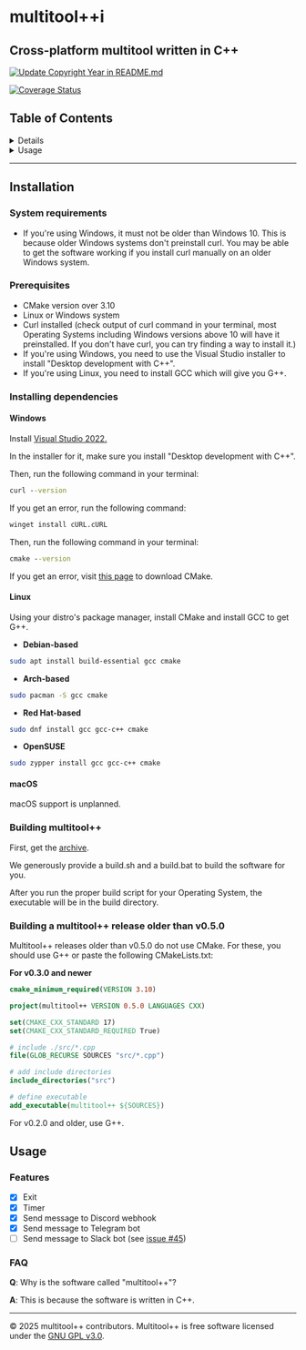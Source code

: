 # multitool++i

## Cross-platform multitool written in C++

[![Update Copyright Year in README.md](https://github.com/benja2998/multitoolplusplus/actions/workflows/copyright.yml/badge.svg)](https://github.com/benja2998/multitoolplusplus/actions/workflows/copyright.yml)

[![Coverage Status](https://coveralls.io/repos/github/multitoolplusplus/multitoolplusplus/badge.svg?branch=main)](https://coveralls.io/github/multitoolplusplus/multitoolplusplus?branch=main)

## Table of Contents
<details
<summary>Installation</summary>
<ul>
    <li><a href="#system-requirements">System Requirements</a></li>
    <li><a href="#prerequisites">Prerequisites</a></li>
    <li><a href="#building-multitool">Building multitool++</a></li>
</ul>
</details>

<details>
<summary>Usage</summary>
<ul>
    <li><a href="#features">Features</a></li>
    <li><a href="#faq">FAQ</a></li>
</ul>
</details>

---

## Installation

### System requirements

- If you're using Windows, it must not be older than Windows 10. This is because older Windows systems don't preinstall curl. You may be able to get the software working if you install curl manually on an older Windows system.

### Prerequisites

- CMake version over 3.10
- Linux or Windows system
- Curl installed (check output of curl command in your terminal, most Operating Systems including Windows versions above 10 will have it preinstalled. If you don't have curl, you can try finding a way to install it.)
- If you're using Windows, you need to use the Visual Studio installer to install "Desktop development with C++".
- If you're using Linux, you need to install GCC which will give you G++.

### Installing dependencies

#### Windows

Install [Visual Studio 2022.](https://visualstudio.microsoft.com/downloads/)

In the installer for it, make sure you install "Desktop development with C++".

Then, run the following command in your terminal:
```cmd
curl --version
```
If you get an error, run the following command:
```cmd
winget install cURL.cURL
```
Then, run the following command in your terminal:
```cmd
cmake --version
```
If you get an error, visit [this page](https://cmake.org/download/) to download CMake.

#### Linux

Using your distro's package manager, install CMake and install GCC to get G++.

- **Debian-based**

```bash
sudo apt install build-essential gcc cmake
```

- **Arch-based**

```bash
sudo pacman -S gcc cmake
```

- **Red Hat-based**

```bash
sudo dnf install gcc gcc-c++ cmake
```

- **OpenSUSE**

```bash
sudo zypper install gcc gcc-c++ cmake
```

#### macOS

macOS support is unplanned.

### Building multitool++

First, get the [archive](https://github.com/multitoolplusplus/multitoolplusplus/archive/refs/tags/v1.0.0.zip).

We generously provide a build.sh and a build.bat to build the software for you.

After you run the proper build script for your Operating System, the executable will be in the build directory.

### Building a multitool++ release older than v0.5.0

Multitool++ releases older than v0.5.0 do not use CMake. For these, you should use G++ or paste the following CMakeLists.txt:

**For v0.3.0 and newer**

```cmake
cmake_minimum_required(VERSION 3.10)

project(multitool++ VERSION 0.5.0 LANGUAGES CXX)

set(CMAKE_CXX_STANDARD 17)
set(CMAKE_CXX_STANDARD_REQUIRED True)

# include ./src/*.cpp
file(GLOB_RECURSE SOURCES "src/*.cpp")

# add include directories
include_directories("src")

# define executable
add_executable(multitool++ ${SOURCES})
```

For v0.2.0 and older, use G++.

## Usage

### Features
- [x] Exit
- [x] Timer
- [x] Send message to Discord webhook
- [x] Send message to Telegram bot
- [ ] Send message to Slack bot (see [issue #45](https://github.com/benja2998/multitoolplusplus/issues/45))

### FAQ

**Q**: Why is the software called "multitool++"?

**A**: This is because the software is written in C++.

---
© 2025 multitool++ contributors. Multitool++ is free software licensed under the [GNU GPL v3.0](./LICENSE).
